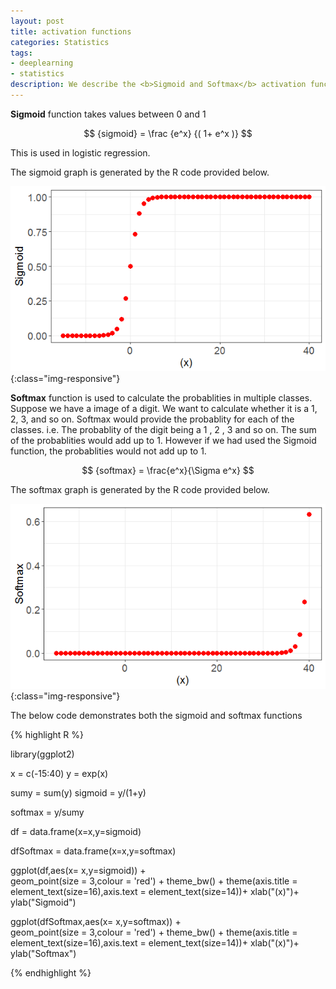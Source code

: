 ```yaml
---
layout: post
title: activation functions
categories: Statistics
tags:
- deeplearning
- statistics
description: We describe the <b>Sigmoid and Softmax</b> activation functions here...
---
```


**Sigmoid** function takes values between 0 and 1

$$ {sigmoid} =  \frac {e^x} {( 1+ e^x )} $$

This is used in logistic regression.

The sigmoid graph is generated by the R code provided below.

![Sigmoid](/img/Sigmoid.png){:class="img-responsive"}


**Softmax** function is used to calculate the probablities in multiple classes. Suppose we have a image of a digit. We want to calculate whether it is a 1, 2, 3, and so on. Softmax would provide the probablity for each of the classes. i.e. The probablity of the digit being a 1 , 2 , 3  and so on. The sum of the probablities would add up to 1. However if we had used the Sigmoid function, the probablities would not add up to 1.

$$ {softmax} =  \frac{e^x}{\Sigma  e^x} $$      

The softmax graph is generated by the R code provided below.

![Softmax](/img/Softmax.png){:class="img-responsive"}


The below code demonstrates both the sigmoid and softmax functions

{% highlight R %}

library(ggplot2)

x = c(-15:40)
y = exp(x)

sumy = sum(y)
sigmoid = y/(1+y)

softmax = y/sumy

df = data.frame(x=x,y=sigmoid)

dfSoftmax = data.frame(x=x,y=softmax)


ggplot(df,aes(x= x,y=sigmoid)) +  
  geom_point(size = 3,colour = 'red') +
  theme_bw() +
  theme(axis.title = element_text(size=16),axis.text = element_text(size=14))+
  xlab("(x)")+
  ylab("Sigmoid")

ggplot(dfSoftmax,aes(x= x,y=softmax)) +  
  geom_point(size = 3,colour = 'red') +
  theme_bw() +
  theme(axis.title = element_text(size=16),axis.text = element_text(size=14))+
  xlab("(x)")+
  ylab("Softmax")


{% endhighlight %}
